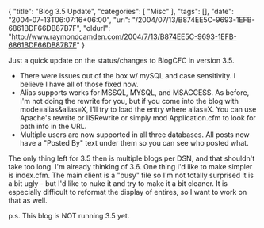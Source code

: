 {
	"title": "Blog 3.5 Update",
	"categories": [
		"Misc"
	],
	"tags": [],
	"date": "2004-07-13T06:07:16+06:00",
	"url": "/2004/07/13/B874EE5C-9693-1EFB-6861BDF66DB87B7F",
	"oldurl": "http://www.raymondcamden.com/2004/7/13/B874EE5C-9693-1EFB-6861BDF66DB87B7F"
}

Just a quick update on the status/changes to BlogCFC in version 3.5.

<ul>
<li>There were issues out of the box w/ mySQL and case sensitivity. I believe I have all of those fixed now.
<li>Alias supports works for MSSQL, MYSQL, and MSACCESS. As before, I'm not doing the rewrite for you, but if you come into the blog with mode=alias&alias=X, I'll try to load the entry where alias=X. You can use Apache's rewrite or IISRewrite or simply mod Application.cfm to look for path info in the URL.
<li>Multiple users are now supported in all three databases. All posts now have a "Posted By" text under them so you can see who posted what.
</ul>

The only thing left for 3.5 then is multiple blogs per DSN, and that shouldn't take too long. I'm already thinking of 3.6. One thing I'd like to make simpler is index.cfm. The main client is a "busy" file so I'm not totally surprised it is a bit ugly - but I'd like to nuke it and try to make it a bit cleaner. It is especially difficult to reformat the display of entires, so I want to work on that as well.

p.s. This blog is NOT running 3.5 yet.